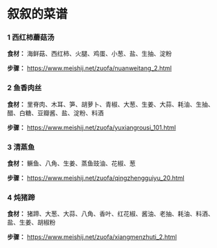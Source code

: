 # 叙叙的菜谱

### 1 西红柿蘑菇汤

**食材：** 海鲜菇、西红柿、火腿、鸡蛋、小葱、盐、生抽、淀粉

**步骤：** https://www.meishij.net/zuofa/nuanweitang_2.html

### 2 鱼香肉丝

**食材：** 里脊肉、木耳、笋、胡萝卜、青椒、大葱、生姜、大蒜、耗油、生抽、醋、白糖、豆瓣酱、盐、淀粉、料酒

**步骤：** https://www.meishij.net/zuofa/yuxiangrousi_101.html

### 3 清蒸鱼

**食材：** 鳜鱼、八角、生姜、蒸鱼豉油、花椒、葱

**步骤：** https://www.meishij.net/zuofa/qingzhengguiyu_20.html

### 4 炖猪蹄

**食材：** 猪蹄、大葱、大蒜、八角、香叶、红花椒、酱油、老抽、耗油、料酒、盐、生姜、胡椒粉

**步骤：** https://www.meishij.net/zuofa/xiangmenzhuti_2.html